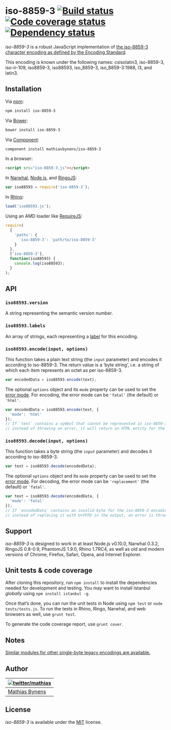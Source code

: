 # iso-8859-3 [![Build status](https://travis-ci.org/mathiasbynens/iso-8859-3.svg?branch=master)](https://travis-ci.org/mathiasbynens/iso-8859-3) [![Code coverage status](http://img.shields.io/coveralls/mathiasbynens/iso-8859-3/master.svg)](https://coveralls.io/r/mathiasbynens/iso-8859-3) [![Dependency status](https://gemnasium.com/mathiasbynens/iso-8859-3.svg)](https://gemnasium.com/mathiasbynens/iso-8859-3)

_iso-8859-3_ is a robust JavaScript implementation of [the iso-8859-3 character encoding as defined by the Encoding Standard](http://encoding.spec.whatwg.org/#iso-8859-3).

This encoding is known under the following names: csisolatin3, iso-8859-3, iso-ir-109, iso8859-3, iso88593, iso_8859-3, iso_8859-3:1988, l3, and latin3.

## Installation

Via [npm](http://npmjs.org/):

```bash
npm install iso-8859-3
```

Via [Bower](http://bower.io/):

```bash
bower install iso-8859-3
```

Via [Component](https://github.com/component/component):

```bash
component install mathiasbynens/iso-8859-3
```

In a browser:

```html
<script src="iso-8859-3.js"></script>
```

In [Narwhal](http://narwhaljs.org/), [Node.js](http://nodejs.org/), and [RingoJS](http://ringojs.org/):

```js
var iso88593 = require('iso-8859-3');
```

In [Rhino](http://www.mozilla.org/rhino/):

```js
load('iso88593.js');
```

Using an AMD loader like [RequireJS](http://requirejs.org/):

```js
require(
  {
    'paths': {
      'iso-8859-3': 'path/to/iso-8859-3'
    }
  },
  ['iso-8859-3'],
  function(iso88593) {
    console.log(iso88593);
  }
);
```

## API

### `iso88593.version`

A string representing the semantic version number.

### `iso88593.labels`

An array of strings, each representing a [label](http://encoding.spec.whatwg.org/#label) for this encoding.

### `iso88593.encode(input, options)`

This function takes a plain text string (the `input` parameter) and encodes it according to iso-8859-3. The return value is a ‘byte string’, i.e. a string of which each item represents an octet as per iso-8859-3.

```js
var encodedData = iso88593.encode(text);
```

The optional `options` object and its `mode` property can be used to set the [error mode](http://encoding.spec.whatwg.org/#error-mode). For encoding, the error mode can be `'fatal'` (the default) or `'html'`.

```js
var encodedData = iso88593.encode(text, {
  'mode': 'html'
});
// If `text` contains a symbol that cannot be represented in iso-8859-3,
// instead of throwing an error, it will return an HTML entity for the symbol.
```

### `iso88593.decode(input, options)`

This function takes a byte string (the `input` parameter) and decodes it according to iso-8859-3.

```js
var text = iso88593.decode(encodedData);
```

The optional `options` object and its `mode` property can be used to set the [error mode](http://encoding.spec.whatwg.org/#error-mode). For decoding, the error mode can be `'replacement'` (the default) or `'fatal'`.

```js
var text = iso88593.decode(encodedData, {
  'mode': 'fatal'
});
// If `encodedData` contains an invalid byte for the iso-8859-3 encoding,
// instead of replacing it with U+FFFD in the output, an error is thrown.
```

## Support

_iso-8859-3_ is designed to work in at least Node.js v0.10.0, Narwhal 0.3.2, RingoJS 0.8-0.9, PhantomJS 1.9.0, Rhino 1.7RC4, as well as old and modern versions of Chrome, Firefox, Safari, Opera, and Internet Explorer.

## Unit tests & code coverage

After cloning this repository, run `npm install` to install the dependencies needed for development and testing. You may want to install Istanbul _globally_ using `npm install istanbul -g`.

Once that’s done, you can run the unit tests in Node using `npm test` or `node tests/tests.js`. To run the tests in Rhino, Ringo, Narwhal, and web browsers as well, use `grunt test`.

To generate the code coverage report, use `grunt cover`.

## Notes

[Similar modules for other single-byte legacy encodings are available.](https://www.npmjs.org/browse/keyword/legacy-encoding)

## Author

| [![twitter/mathias](https://gravatar.com/avatar/24e08a9ea84deb17ae121074d0f17125?s=70)](https://twitter.com/mathias "Follow @mathias on Twitter") |
|---|
| [Mathias Bynens](http://mathiasbynens.be/) |

## License

_iso-8859-3_ is available under the [MIT](http://mths.be/mit) license.
